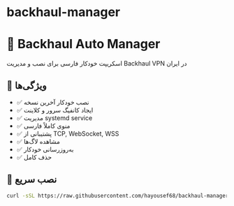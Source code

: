 # backhaul-manager


# 🚀 Backhaul Auto Manager

اسکریپت خودکار فارسی برای نصب و مدیریت Backhaul VPN در ایران

## 💫 ویژگی‌ها
- ✅ نصب خودکار آخرین نسخه
- ✅ ایجاد کانفیگ سرور و کلاینت
- ✅ مدیریت systemd service
- ✅ منوی کاملاً فارسی
- ✅ پشتیبانی از TCP, WebSocket, WSS
- ✅ مشاهده لاگ‌ها
- ✅ به‌روزرسانی خودکار
- ✅ حذف کامل

## 🚀 نصب سریع
```bash
curl -sSL https://raw.githubusercontent.com/hayousef68/backhaul-manager/main/install.sh | sudo bash
